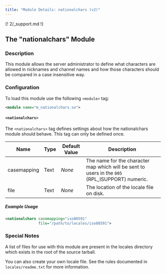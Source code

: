 ```yaml
---
title: "Module Details: nationalchars (v2)"
---
```


{! 2/_support.md !}

## The "nationalchars" Module

### Description

This module allows the server administrator to define what characters are allowed in nicknames and channel names and how those characters should be compared in a case insensitive way.

### Configuration

To load this module use the following `<module>` tag:

```xml
<module name="m_nationalchars.so">
```

#### `<nationalchars>`

The `<nationalchars>` tag defines settings about how the nationalchars module should behave. This tag can only be defined once.

Name        | Type | Default Value | Description
----------- | ---- | ------------- | -----------
casemapping | Text | *None*        | The name for the character map which will be sent to users in the `005` (RPL_ISUPPORT) numeric.
file        | Text | *None*        | The location of the locale file on disk.

##### Example Usage

```xml
<nationalchars casemapping="iso88591"
               file="/path/to/locales/iso88591">
```

### Special Notes

A list of files for use with this module are present in the locales directory which exists in the root of the source tarball.

You can also create your own locale file. See the rules documented in `locales/readme.txt` for more information.
